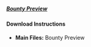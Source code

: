 ##### [Bounty Preview](https://www.nexusmods.com/skyrimspecialedition/mods/33877?tab=files)

#### Download Instructions

* **Main Files:** Bounty Preview